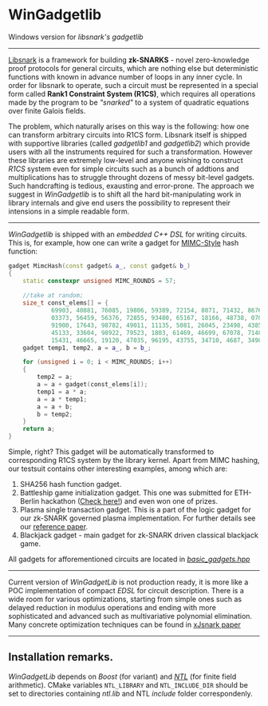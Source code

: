 # WinGadgetlib
Windows version for *libsnark's gadgetlib*
___

[Libsnark](https://github.com/scipr-lab/libsnark) is a framework for building **zk-SNARKS** - novel zero-knowledge proof protocols for general circuits, which are nothing else but deterministic functions with known in advance number of loops in any inner cycle. In order for libsnark to operate, such a circuit must be represented in a special form called **Rank1 Constraint System (R1CS)**, which requires all operations made by the program to be _"snarked"_ to a system of quadratic equations over finite Galois fields. 

The problem, which naturally arises on this way is the following: how one can transform arbitrary circuits into R1CS form. Libsnark itself is shipped with supportive libraries (called *gadgetlib1* and *gadgetlib2*) which provide users with all the instruments required for such a transformation. However these libraries are extremely low-level and anyone wishing to construct *R1CS* system even for simple circuits such as a bunch of addtions and multiplications has to struggle throught dozens of messy bit-level gadgets. Such handcrafting is tedious, exausting and error-prone. The approach we suggest in *WinGadgetlib* is to shift all the hard bit-manipulating work in library internals and give end users the possibility to represent their intensions in a simple readable form.
___

*WinGadgetlib* is shipped with an *embedded C++ DSL* for writing circuits. This is, for example, how one can write a gadget for [MIMC-Style](https://eprint.iacr.org/2016/492.pdf) hash function:

```C++
gadget MimcHash(const gadget& a_, const gadget& b_)
{
	static constexpr unsigned MIMC_ROUNDS = 57;
	
	//take at random;
	size_t const_elems[] = {
			69903, 40881, 76085, 19806, 59389, 72154, 8071, 71432, 86763, 68279, 9954, 20005,
			03373, 56459, 56376, 72855, 93480, 65167, 18166, 48738, 07064, 25708, 57661,
			91900, 17643, 98782, 49011, 11135, 5081, 26045, 23498, 43851, 63402, 6672, 39843,
			45133, 33604, 98922, 79523, 1803, 61469, 46699, 67078, 71485, 80378, 31110,
			15431, 46665, 19120, 47035, 96195, 43755, 34710, 4687, 34984, 17157, 70194 };
	gadget temp1, temp2, a = a_, b = b_;

	for (unsigned i = 0; i < MIMC_ROUNDS; i++)
	{
		temp2 = a;
		a = a + gadget(const_elems[i]);
		temp1 = a * a;
		a = a * temp1;
		a = a + b;
		b = temp2;
	}
	return a;	
}
```


Simple, right? This gadget will be automatically transformed to corresponding R1CS system by the library kernel. Apart from MIMC hashing, our testsuit contains other interesting examples, among which are:

1. SHA256 hash function gadget.
2. Battleship game initialization gadget. This one was submitted for ETH-Berlin hackathon ([Check here!](https://devpost.com/software/gameofsnarks_contracts)) and even won one of prizes.
3. Plasma single transaction gadget. This is a part of the logic gadget for our zk-SNARK governed plasma implementation. For further details see our [reference paper](https://github.com/matterinc/research/blob/master/zkSNARKs/zkSNARKgovernedPlasma/zkSNARKs%20governed%20Plasma%20by%20Matter%20Inc%2C%20informal%20spec.md).
4. Blackjack gadget - main gadget for zk-SNARK driven classical blackjack game.

All gadgets for afforementioned circuits are located in [*basic_gadgets.hpp*](../master/include/basic_gadgets.hpp)

___

Current version of *WinGadgetLib* is not production ready, it is more like a POC implementation of compact *EDSL* for circuit description.  There is a wide room for various optimizations, starting from simple ones such as delayed reduction in modulus operations and ending with more sophisticated and advanced such as multivariative polynomial elimination. Many concrete optimization techniques can be found in [xJsnark paper](http://www.cs.umd.edu/~akosba/papers/xjsnark.pdf)
___

## Installation remarks.

*WinGadgetLib* depends on *Boost* (for variant) and [*NTL*](https://www.shoup.net/ntl/) (for finite field arithmetic). CMake variables `NTL_LIBRARY` and `NTL_INCLUDE_DIR` should be set to directories containing *ntl.lib* and NTL *include* folder correspondenly.

